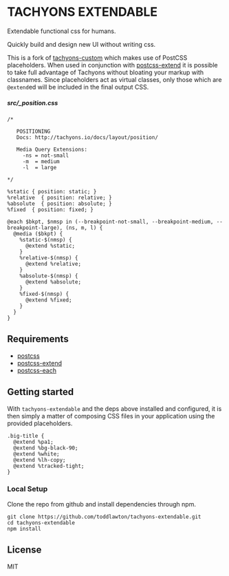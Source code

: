 # TACHYONS EXTENDABLE

Extendable functional css for humans.

Quickly build and design new UI without writing css.

This is a fork of [tachyons-custom](https://github.com/tachyons-css/tachyons-custom) which makes use of PostCSS placeholders. When used in conjunction with [postcss-extend](https://github.com/travco/postcss-extend) it is possible to take full advantage of Tachyons without bloating your markup with classnames. Since placeholders act as virtual classes, only those which are `@extend`ed will be included in the final output CSS.



##### src/_position.css
```
/*

   POSITIONING
   Docs: http://tachyons.io/docs/layout/position/

   Media Query Extensions:
     -ns = not-small
     -m  = medium
     -l  = large

*/

%static { position: static; }
%relative  { position: relative; }
%absolute  { position: absolute; }
%fixed  { position: fixed; }

@each $bkpt, $nmsp in (--breakpoint-not-small, --breakpoint-medium, --breakpoint-large), (ns, m, l) {
  @media ($bkpt) {
    %static-$(nmsp) {
      @extend %static;
    }
    %relative-$(nmsp) {
      @extend %relative;
    }
    %absolute-$(nmsp) {
      @extend %absolute;
    }
    %fixed-$(nmsp) {
      @extend %fixed;
    }
  }
}
```

## Requirements

* [postcss](https://github.com/postcss/postcss)
* [postcss-extend](https://github.com/travco/postcss-extend)
* [postcss-each](https://github.com/outpunk/postcss-each)


## Getting started

With `tachyons-extendable` and the deps above installed and configured, it is then simply a matter of composing CSS files in your application using the provided placeholders.

```
.big-title {
  @extend %pa1;
  @extend %bg-black-90;
  @extend %white;
  @extend %lh-copy;
  @extend %tracked-tight;
}
```


### Local Setup

Clone the repo from github and install dependencies through npm.

```
git clone https://github.com/toddlawton/tachyons-extendable.git
cd tachyons-extendable
npm install
```

## License

MIT
